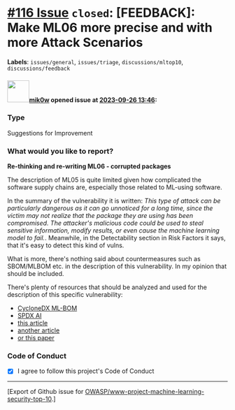 # [\#116 Issue](https://github.com/OWASP/www-project-machine-learning-security-top-10/issues/116) `closed`: [FEEDBACK]: Make ML06 more precise and with more Attack Scenarios
**Labels**: `issues/general`, `issues/triage`, `discussions/mltop10`, `discussions/feedback`


#### <img src="https://avatars.githubusercontent.com/u/64902909?u=756899683e78c4e336cc1e8a6b7584bc6b508200&v=4" width="50">[mik0w](https://github.com/mik0w) opened issue at [2023-09-26 13:46](https://github.com/OWASP/www-project-machine-learning-security-top-10/issues/116):

### Type

Suggestions for Improvement

### What would you like to report?

**Re-thinking and re-writing ML06 - corrupted packages**

The description of ML05 is quite limited given how complicated the software supply chains are, especially those related to ML-using software. 

In the summary of the vulnerability it is written: _This type of attack can be particularly dangerous as it can go unnoticed for a long time, since the victim may not realize that the package they are using has been compromised. The attacker's malicious code could be used to steal sensitive information, modify results, or even cause the machine learning model to fail._. Meanwhile, in the Detectability section in Risk Factors it says, that it's easy to detect this kind of vulns. 

What is more, there's nothing said about countermeasures such as SBOM/MLBOM etc. in the description of this vulnerability. In my opinion that should be included. 

There's plenty of resources that should be analyzed and used for the description of this specific vulnerability: 
- [CycloneDX ML-BOM](https://cyclonedx.org/capabilities/mlbom/)
- [SPDX AI](https://spdx.dev/learn/areas-of-interest/ai/)
- [this article](https://5stars217.github.io/2023-08-08-red-teaming-with-ml-models/)
- [another article](https://stiankri.substack.com/p/distribution-confusion-in-pypi)
- [or this paper](https://www.researchgate.net/publication/372761501_Assessing_the_Vulnerabilities_of_the_Open-Source_Artificial_Intelligence_AI_Landscape_A_Large-Scale_Analysis_of_the_Hugging_Face_Platform)


### Code of Conduct

- [X] I agree to follow this project's Code of Conduct




-------------------------------------------------------------------------------



[Export of Github issue for [OWASP/www-project-machine-learning-security-top-10](https://github.com/OWASP/www-project-machine-learning-security-top-10).]
